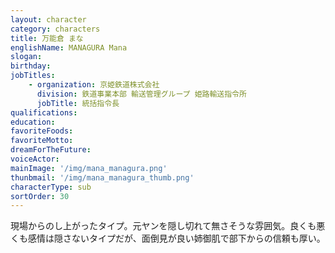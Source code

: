```yaml
---
layout: character
category: characters
title: 万能倉 まな
englishName: MANAGURA Mana
slogan: 
birthday: 
jobTitles:
    - organization: 京姫鉄道株式会社
      division: 鉄道事業本部 輸送管理グループ 姫路輸送指令所
      jobTitle: 統括指令長
qualifications:
education: 
favoriteFoods:
favoriteMotto: 
dreamForTheFuture: 
voiceActor: 
mainImage: '/img/mana_managura.png'
thunbmail: '/img/mana_managura_thumb.png'
characterType: sub
sortOrder: 30
---
```


現場からのし上がったタイプ。元ヤンを隠し切れて無さそうな雰囲気。良くも悪くも感情は隠さないタイプだが、面倒見が良い姉御肌で部下からの信頼も厚い。

